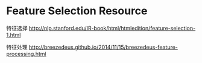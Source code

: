 # Feature Selection Resource

特征选择
http://nlp.stanford.edu/IR-book/html/htmledition/feature-selection-1.html

特征处理
http://breezedeus.github.io/2014/11/15/breezedeus-feature-processing.html
